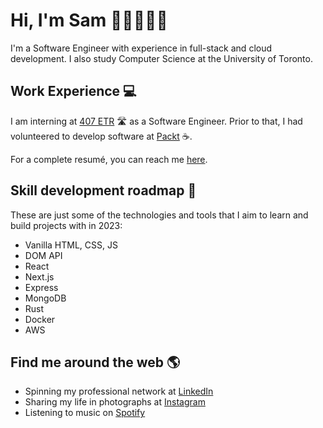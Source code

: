 # Hi, I'm Sam 👋🏼👨🏻‍💻
I'm a Software Engineer with experience in full-stack and cloud development. I also study Computer Science at the University of Toronto.


## Work Experience :computer:
I am interning at [407 ETR](https://www.407etr.com/en/index.html) 🛣️ as a Software Engineer. Prior to that, I had volunteered to develop software at [Packt](packt.ca) ☕.

For a complete resumé, you can reach me [here](mailto:samhuifromhk@gmail.com).


## Skill development roadmap 🌱
These are just some of the technologies and tools that I aim to learn and build projects with in 2023:

- Vanilla HTML, CSS, JS
- DOM API
- React
- Next.js
- Express
- MongoDB
- Rust
- Docker
- AWS


## Find me around the web :earth_americas:
- Spinning my professional network at [LinkedIn](https://www.linkedin.com/in/chinghui/)
- Sharing my life in photographs at [Instagram](https://www.instagram.com/samhooey/)
- Listening to music on [Spotify](https://open.spotify.com/user/1279200303?si=1a20bb3d90154833)
